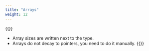 ```yaml
---
title: "Arrays"
weight: 12
---
```

{{<start>}}
- Array sizes are written next to the type.
- Arrays do not decay to pointers, you need to do it manually.
{{<end12>}}

